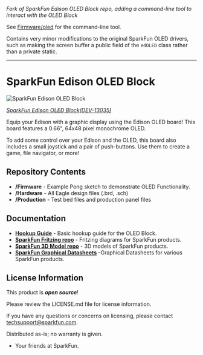 *Fork of SparkFun Edison OLED Block repo, adding a command-line tool to interact with the OLED Block*

See [Firmware/oled](Firmware/oled/) for the command-line tool.

Contains very minor modifications to the original SparkFun OLED drivers, such as making the screen buffer a public field of the `edOLED` class rather than a private static.

-----

SparkFun Edison OLED Block
===========================

![SparkFun Edison OLED Block](https://cdn.sparkfun.com//assets/parts/1/0/0/3/6/13035-01.jpg)

[*SparkFun Edison OLED Block(DEV-13035)*](https://www.sparkfun.com/products/13035)

Equip your Edison with a graphic display using the Edison OLED board! This board features a 0.66", 64x48 pixel monochrome OLED.

To add some control over your Edison and the OLED, this board also includes a small joystick and a pair of push-buttons. Use them to create a game, file navigator, or more!

Repository Contents
-------------------
* **/Firmware** - Example Pong sketch to demonstrate OLED Functionality. 
* **/Hardware** - All Eagle design files (.brd, .sch)
* **/Production** - Test bed files and production panel files

Documentation
--------------
* **[Hookup Guide](https://learn.sparkfun.com/tutorials/sparkfun-blocks-for-intel-edison---oled-block)** - Basic hookup guide for the OLED Block.
* **[SparkFun Fritzing repo](https://github.com/sparkfun/Fritzing_Parts)** - Fritzing diagrams for SparkFun products.
* **[SparkFun 3D Model repo](https://github.com/sparkfun/3D_Models)** - 3D models of SparkFun products. 
* **[SparkFun Graphical Datasheets](https://github.com/sparkfun/Graphical_Datasheets)** -Graphical Datasheets for various SparkFun products.


License Information
-------------------

This product is _**open source**_! 

Please review the LICENSE.md file for license information. 

If you have any questions or concerns on licensing, please contact techsupport@sparkfun.com.

Distributed as-is; no warranty is given.

- Your friends at SparkFun.
